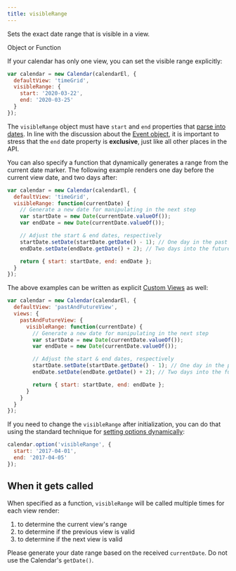 ```yaml
---
title: visibleRange
---
```


Sets the exact date range that is visible in a view.

<div class='spec' markdown='1'>
Object or Function
</div>

If your calendar has only one view, you can set the visible range explicitly:

```js
var calendar = new Calendar(calendarEl, {
  defaultView: 'timeGrid',
  visibleRange: {
    start: '2020-03-22',
    end: '2020-03-25'
  }
});
```

The `visibleRange` object must have `start` and `end` properties that [parse into dates](date-parsing). In line with the discussion about the [Event object](event-parsing), it is important to stress that the `end` date property is **exclusive**, just like all other places in the API.

You can also specify a function that dynamically generates a range from the current date marker. The following example renders one day before the current view date, and two days after:

```js
var calendar = new Calendar(calendarEl, {
  defaultView: 'timeGrid',
  visibleRange: function(currentDate) {
    // Generate a new date for manipulating in the next step
    var startDate = new Date(currentDate.valueOf());
    var endDate = new Date(currentDate.valueOf());

    // Adjust the start & end dates, respectively
    startDate.setDate(startDate.getDate() - 1); // One day in the past
    endDate.setDate(endDate.getDate() + 2); // Two days into the future

    return { start: startDate, end: endDate };
  }
});
```

The above examples can be written as explicit [Custom Views](custom-view-with-settings) as well:

```js
var calendar = new Calendar(calendarEl, {
  defaultView: 'pastAndFutureView',
  views: {
    pastAndFutureView: {
      visibleRange: function(currentDate) {
        // Generate a new date for manipulating in the next step
        var startDate = new Date(currentDate.valueOf());
        var endDate = new Date(currentDate.valueOf());

        // Adjust the start & end dates, respectively
        startDate.setDate(startDate.getDate() - 1); // One day in the past
        endDate.setDate(endDate.getDate() + 2); // Two days into the future

        return { start: startDate, end: endDate };
      }
    }
  }
});
```

If you need to change the `visibleRange` after initialization, you can do that using the standard technique for [setting options dynamically](dynamic-options):

```js
calendar.option('visibleRange', {
  start: '2017-04-01',
  end: '2017-04-05'
});
```

## When it gets called

When specified as a function, `visibleRange` will be called multiple times for each view render:

1. to determine the current view's range
2. to determine if the previous view is valid
3. to determine if the next view is valid

Please generate your date range based on the received `currentDate`. Do not use the Calendar's `getDate()`.
